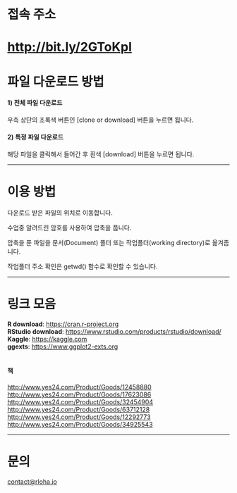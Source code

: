 # 접속 주소
# http://bit.ly/2GToKpl

# 파일 다운로드 방법

#### 1) 전체 파일 다운로드 
우측 상단의 초록색 버튼인 [clone or download] 버튼을 누르면 됩니다.

#### 2) 특정 파일 다운로드
해당 파일을 클릭해서 들어간 후 흰색 [download] 버튼을 누르면 됩니다.

---------
# 이용 방법

다운로드 받은 파일의 위치로 이동합니다.

수업중 알려드린 암호를 사용하여 압축을 풉니다.

압축을 푼 파일을 문서(Document) 폴더 또는 작업폴더(working directory)로 옮겨줍니다.

작업폴더 주소 확인은 getwd() 함수로 확인할 수 있습니다.
<br>

---------
# 링크 모음
<b>R download</b>: https://cran.r-project.org <br>
<b>RStudio download</b>: https://www.rstudio.com/products/rstudio/download/ <br>
<b>Kaggle</b>: https://kaggle.com <br>
<b>ggexts</b>: https://www.ggplot2-exts.org <br>
<br>

#### 책
http://www.yes24.com/Product/Goods/12458880 <br>
http://www.yes24.com/Product/Goods/17623086 <br>
http://www.yes24.com/Product/Goods/32454904 <br>
http://www.yes24.com/Product/Goods/63712128 <br>
http://www.yes24.com/Product/Goods/12292773 <br>
http://www.yes24.com/Product/Goods/34925543 <br>

---------
# 문의
contact@rloha.io
